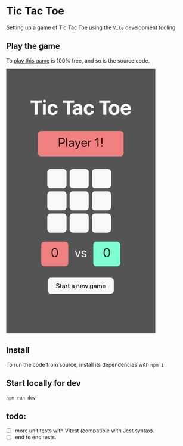 # Tic Tac Toe
Setting up a game of Tic Tac Toe using the `Vite` development tooling.

## Play the game
To [play this game](https://ebabel-eu.github.io/tic-tac-toe-vite/) is 100% free, and so is the source code.

![play Tic Tac Toe](https://github.com/ebabel-eu/tic-tac-toe-vite/raw/master/screenshot_400x.png)

## Install
To run the code from source, install its dependencies with `npm i`

## Start locally for dev
`npm run dev`

## todo:
- [ ] more unit tests with Vitest (compatible with Jest syntax).
- [ ] end to end tests.
